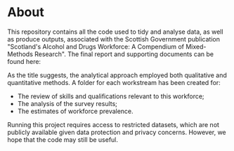 # About
This repository contains all the code used to tidy and analyse data, as well as produce outputs, associated with the Scottish Government publication "Scotland's Alcohol and Drugs Workforce: A Compendium of Mixed-Methods Research". The final report and supporting documents can be found here:

As the title suggests, the analytical approach employed both qualitative and quantitative methods. A folder for each workstream has been created for:

  * The review of skills and qualifications relevant to this workforce;
  * The analysis of the survey results;
  * The estimates of workforce prevalence.

Running this project requires access to restricted datasets, which are not publicly available given data protection and privacy concerns. However, we hope that the code may still be useful.
